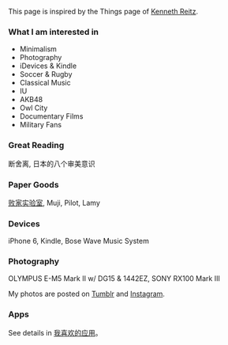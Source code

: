This page is inspired by the Things page of [Kenneth Reitz](http://www.kennethreitz.org/things/).

### What I am interested in

* Minimalism
* Photography
* iDevices & Kindle
* Soccer & Rugby
* Classical Music
* IU
* AKB48
* Owl City
* Documentary Films
* Military Fans

### Great Reading

断舍离, 日本的八个审美意识

### Paper Goods

[败家实验室](https://thebai.taobao.com/), Muji, Pilot, Lamy

### Devices

iPhone 6, Kindle, Bose Wave Music System

### Photography

OLYMPUS E-M5 Mark II w/ DG15 & 1442EZ, SONY RX100 Mark III

My photos are posted on [Tumblr](http://crispgm.tumblr.com) and [Instagram](https://instagram.com/crispgm).

### Apps

See details in [我喜欢的应用](http://crispgm.com/page/my-favorite-app.html)。
